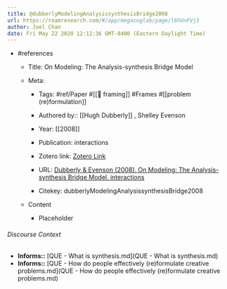 ```yaml
---
title: @dubberlyModelingAnalysissynthesisBridge2008
url: https://roamresearch.com/#/app/megacoglab/page/l6hUnFVj3
author: Joel Chan
date: Fri May 22 2020 12:12:36 GMT-0400 (Eastern Daylight Time)
---
```


- #references

    - Title: On Modeling: The Analysis-synthesis Bridge Model

    - Meta:

        - Tags: #ref/Paper #[[🧱 framing]] #Frames #[[problem (re)formulation]]

        - Authored by::  [[Hugh Dubberly]] ,  Shelley Evenson

        - Year: [[2008]]

        - Publication: interactions

        - Zotero link: [Zotero Link](zotero://select/items/1_6QCCRV3G)

        - URL: [Dubberly & Evenson (2008). On Modeling: The Analysis-synthesis Bridge Model. interactions](http://doi.acm.org/10.1145/1340961.1340976)

        - Citekey: dubberlyModelingAnalysissynthesisBridge2008

    - Content

        - Placeholder

###### Discourse Context

- **Informs::** [QUE - What is synthesis.md](QUE - What is synthesis.md)
- **Informs::** [QUE - How do people effectively (re)formulate creative problems.md](QUE - How do people effectively (re)formulate creative problems.md)

